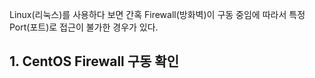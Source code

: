  Linux(리눅스)를 사용하다 보면 간혹 Firewall(방화벽)이 구동 중임에 따라서 특정 Port(포트)로 접근이 불가한 경우가 있다.
 
 ## 1. CentOS Firewall 구동 확인
